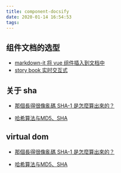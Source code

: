 ```yaml
---
title: component-docsify
date: 2020-01-14 16:54:53
tags:
---
```



## 组件文档的选型

- [markdown-it 将 vue 组件插入到文档中]()
- [story book 实时交互式]()

## 关于 sha

- [那個長得很像亂碼 SHA-1 是怎麼算出來的？](https://gitbook.tw/chapters/using-git/how-to-calculate-the-sha1-value.html)

- [哈希算法与MD5、SHA](https://zhuanlan.zhihu.com/p/37165658)

## virtual dom

- [那個長得很像亂碼 SHA-1 是怎麼算出來的？](https://gitbook.tw/chapters/using-git/how-to-calculate-the-sha1-value.html)

- [哈希算法与MD5、SHA](https://zhuanlan.zhihu.com/p/37165658)